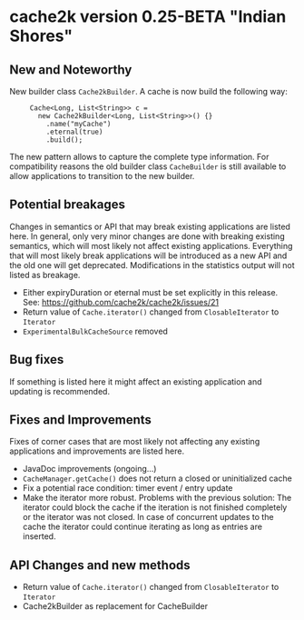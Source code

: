 # cache2k version 0.25-BETA "Indian Shores"

## New and Noteworthy

New builder class `Cache2kBuilder`. A cache is now build the following way:

````
     Cache<Long, List<String>> c =
       new Cache2kBuilder<Long, List<String>>() {}
         .name("myCache")
         .eternal(true)
         .build();
````

The new pattern allows to capture the complete type information. For compatibility reasons the
old builder class `CacheBuilder` is still available to allow applications to transition to the
new builder.

## Potential breakages

Changes in semantics or API that may break existing applications are listed here. In general, only very minor
changes are done with breaking existing semantics, which will most likely not affect existing applications.
Everything that will most likely break applications will be introduced as a new API and the old one will 
get deprecated. Modifications in the statistics output will not listed as breakage.

  * Either expiryDuration or eternal must be set explicitly in this release. See: https://github.com/cache2k/cache2k/issues/21
  * Return value of `Cache.iterator()` changed from `ClosableIterator` to `Iterator`
  * `ExperimentalBulkCacheSource` removed

## Bug fixes

If something is listed here it might affect an existing application and updating is recommended.


## Fixes and Improvements

Fixes of corner cases that are most likely not affecting any existing applications and improvements are listed here.

  * JavaDoc improvements (ongoing...)
  * `CacheManager.getCache()` does not return a closed or uninitialized cache
  * Fix a potential race condition: timer event / entry update
  * Make the iterator more robust. Problems with the previous solution: The iterator could block the cache 
    if the iteration is not  finished completely or the iterator was not closed. In case of concurrent updates to 
    the cache the iterator could continue iterating as long as entries are inserted.

## API Changes and new methods

  * Return value of `Cache.iterator()` changed from `ClosableIterator` to `Iterator`
  * Cache2kBuilder as replacement for CacheBuilder
  



